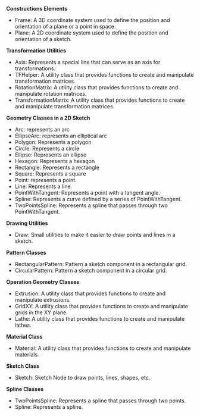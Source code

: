 **Constructions Elements**

- Frame: A 3D coordinate system used to define the position and orientation of a plane or a point in space.
- Plane: A 2D coordinate system used to define the position and orientation of a sketch.

**Transformation Utilities**

- Axis: Represents a special line that can serve as an axis for transformations.
- TFHelper: A utility class that provides functions to create and manipulate transformation matrices.
- RotationMatrix: A utility class that provides functions to create and manipulate rotation matrices.
- TransformationMatrix: A utility class that provides functions to create and manipulate transformation matrices.

**Geometry Classes in a 2D Sketch**

- Arc: represents an arc
- EllipseArc: represents an elliptical arc
- Polygon: Represents a polygon
- Circle: Represents a circle
- Ellipse: Represents an ellipse
- Hexagon: Represents a hexagon
- Rectangle: Represents a rectangle
- Square: Represents a square
- Point: represents a point.
- Line: Represents a line.
- PointWithTangent: Represents a point with a tangent angle.
- Spline: Represents a curve defined by a series of PointWithTangent.
- TwoPointsSpline: Represents a spline that passes through two PointWithTangent.

**Drawing Utilities**

- Draw: Small utilities to make it easier to draw points and lines in a sketch.

**Pattern Classes**

- RectangularPattern: Pattern a sketch component in a rectangular grid.
- CircularPattern: Pattern a sketch component in a circular grid.

**Operation Geometry Classes**

- Extrusion: A utility class that provides functions to create and manipulate extrusions.
- GridXY: A utility class that provides functions to create and manipulate grids in the XY plane.
- Lathe: A utility class that provides functions to create and manipulate lathes.

**Material Class**

- Material: A utility class that provides functions to create and manipulate materials.

**Sketch Class**

- Sketch: Sketch Node to draw points, lines, shapes, etc.

**Spline Classes**

- TwoPointsSpline: Represents a spline that passes through two points.
- Spline: Represents a spline.
